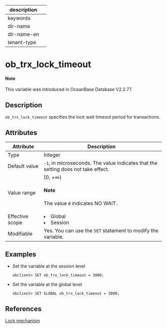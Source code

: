 | description ||
|---|---|
| keywords ||
| dir-name ||
| dir-name-en ||
| tenant-type ||

# ob_trx_lock_timeout

<main id="notice" type='explain'>
  <h4>Note</h4>
  <p>This variable was introduced in OceanBase Database V2.2.77. </p>
</main>

## Description

`ob_trx_lock_timeout` specifies the lock wait timeout period for transactions.

## Attributes

| **Attribute** | **Description** |
|---------|------------------------------------------------------------------------------------------------------------|
| Type | Integer |
| Default value | `-1`, in microseconds. The value indicates that the setting does not take effect.  |
| Value range | [0, +∞)<main id="notice" type='explain'><h4>Note</h4><p>The value `0` indicates NO WAIT. </p></main> |
| Effective scope | <li> Global   <li> Session |
| Modifiable | Yes. You can use the `SET` statement to modify the variable.  |

## Examples

* Set the variable at the session level

   ```shell
   obclient> SET ob_trx_lock_timeout = 3000;
   ```

* Set the variable at the global level

   ```shell
   obclient> SET GLOBAL ob_trx_lock_timeout = 3000;
   ```

## References

[Lock mechanism](../../../../700.reference/100.oceanbase-database-concepts/800.transaction-management/200.transaction-concurrency-and-consistency/300.concurrency-control/200.lock-mechanism.md)